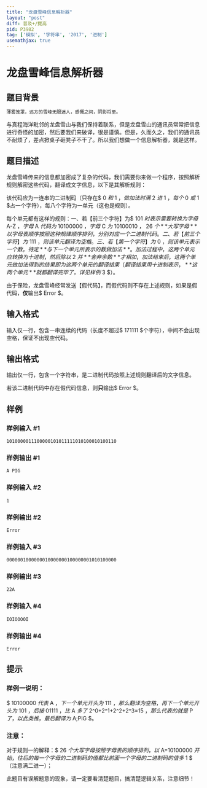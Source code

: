 ```yaml
---
title: "龙盘雪峰信息解析器"
layout: "post"
diff: 普及+/提高
pid: P3982
tag: ['模拟', '字符串', '2017', '进制']
usemathjax: true
---
```


# 龙盘雪峰信息解析器
## 题目背景

```cpp
薄雾笼罩，远方的雪峰无限迷人，感慨之间，阴影将至。
```
与真程海洋毗邻的龙盘雪山与我们保持着联系，但是龙盘雪山的通讯员常常把信息进行奇怪的加密，然后要我们来破译，很是谨慎。但是，久而久之，我们的通讯员不耐烦了，差点掀桌子砸凳子不干了。所以我们想做一个信息解析器，就是这样。

## 题目描述

龙盘雪峰传来的信息都加密成了复杂的代码，我们需要你来做一个程序，按照解析规则解密这些代码，翻译成文字信息，以下是其解析规则：

该代码应为一连串的二进制码（只存在$ 0 $和$ 1 $，做加法时满$ 2 $进$ 1 $，每个$ 0 $或$ 1 $占一个字符），每八个字符为一单元（这也是规则）。

每个单元都有这样的规则：一、若【前三个字符】为$ 101 $时表示需要转换为字母$ A-Z $，字母$ A $代码为$ 10100000 $，字母$ C $为$ 10100010 $，$ 26 $个**大写字母**以字母表顺序按照这种规律顺序排列，分别对应一个二进制代码。二、若【前三个字符】为$ 111 $，则该单元翻译为空格。三、若【第一个字符】为$ 0 $，则该单元表示一个数，待定**与下一个单元所表示的数做加法**。加法过程中，这两个单元应转换为十进制，然后除以$ 2 $并**舍弃余数**才相加，加法结束后，这两个单元做加法得到的结果即为这两个单元的翻译结果（翻译结果用十进制表示，**这两个单元**就都翻译完毕了，详见样例$ 3 $）。

由于保险，龙盘雪峰经常发送【假代码】，而假代码则不存在上述规则，如果是假代码，**仅**输出$ Error $。

## 输入格式

输入仅一行，包含一串连续的代码（长度不超过$ 171111 $个字符），中间不会出现空格，保证不出现空代码。

## 输出格式

输出仅一行，包含一个字符串，是二进制代码按照上述规则翻译后的文字信息。

若该二进制代码中存在假代码信息，则**只**输出$ Error $。

## 样例

### 样例输入 #1
```
1010000011100000101011111010100010100110
```
### 样例输出 #1
```
A PIG
```
### 样例输入 #2
```
1
```
### 样例输出 #2
```
Error
```
### 样例输入 #3
```
0000001000000010000000100000001010100000
```
### 样例输出 #3
```
22A
```
### 样例输入 #4
```
IOIOOOOI
```
### 样例输出 #4
```
Error
```
## 提示

### 样例一说明：

$ 10100000 $代表$ A $，下一个单元开头为$ 111 $，那么翻译为空格，再下一个单元开头为$ 101 $，后接$ 01111 $，比$ A $多了$ 2^0+2^1+2^2+2^3=15 $，那么代表的就是$ P $了，以此类推，最后翻译为$ A\;PIG $。

### 注意：

对于规则一的解释：$ 26 $个大写字母按照字母表的顺序排列，以$ A=10100000 $开始，往后的每一个字母的二进制码的值都比前面一个字母的二进制码的值多$ 1 $（注意满二进一）；

此题目有误解题意的现象，请一定要看清楚题目，搞清楚逻辑关系，注意细节！

